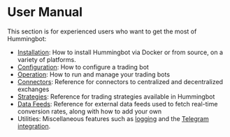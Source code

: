 # User Manual

This section is for experienced users who want to get the most of Hummingbot:

* [Installation](/installation): How to install Hummingbot via Docker or from source, on a variety of platforms.
* [Configuration](/operation/configuration): How to configure a trading bot
* [Operation](/operation/client): How to run and manage your trading bots
* [Connectors](/connectors): Reference for connectors to centralized and decentralized exchanges
* [Strategies](/strategies): Reference for trading strategies available in Hummingbot
* [Data Feeds](/feeds): Reference for external data feeds used to fetch real-time conversion rates, along with how to add your own
* Utilities: Miscellaneous features such as [logging](/utilities/logging) and the [Telegram integration](/utilities/telegram).